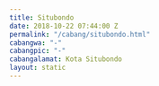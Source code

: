 ```yaml
---
title: Situbondo
date: 2018-10-22 07:44:00 Z
permalink: "/cabang/situbondo.html"
cabangwa: "-"
cabangpic: "-"
cabangalamat: Kota Situbondo
layout: static
---
```


